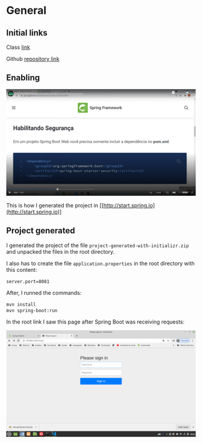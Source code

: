 # General

## Initial links

Class [link](https://web.dio.me/course/adicionando-seguranca-a-uma-api-rest-com-spring-security/learning/99032de1-b0da-4986-9907-6028acc4202d?back=/track/coding-the-future-claro-java-spring-boot&tab=undefined&moduleId=undefined)

Github [repository link](https://github.com/digitalinnovationone/dio-springboot)


## Enabling

![enabling Spring security](images/enabling-spring-secutity.png)

This is how I generated the project in [[http://start.spring.io](http://start.spring.io)]


## Project generated

I generated the project of the file `project-generated-with-initializr.zip` and unpacked the files in the root directory.

I also has to create the file `application.properties` in the root directory with this content:

```
server.port=8081
```

After, I runned the commands:

```
mvn install
mvn spring-boot:run
```

In the root link I saw this page after Spring Boot was receiving requests:

![](images/initial-page.png)


